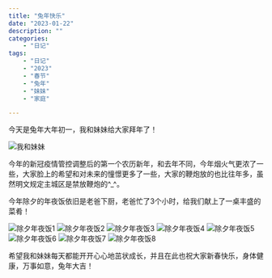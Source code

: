 ```yaml
---
title: "兔年快乐"
date: "2023-01-22"
description: ""
categories:
    - "日记"
tags:
    - "日记"
    - "2023"
    - "春节"
    - "兔年"
    - "妹妹"
    - "家庭"

---
```


今天是兔年大年初一，我和妹妹给大家拜年了！

![我和妹妹](http://image.tonybai.com/img/202301/diary_20230122_09.jpg)

今年的新冠疫情管控调整后的第一个农历新年，和去年不同，今年烟火气更浓了一些，大家脸上的希望和对未来的憧憬更多了一些，大家的鞭炮放的也比往年多，虽然明文规定主城区是禁放鞭炮的^_^。

今年除夕的年夜饭依旧是老爸下厨，老爸忙了3个小时，给我们献上了一桌丰盛的菜肴！

![除夕年夜饭1](http://image.tonybai.com/img/202301/diary_20230122_01.jpg)
![除夕年夜饭2](http://image.tonybai.com/img/202301/diary_20230122_02.jpg)
![除夕年夜饭3](http://image.tonybai.com/img/202301/diary_20230122_03.jpg)
![除夕年夜饭4](http://image.tonybai.com/img/202301/diary_20230122_04.jpg)
![除夕年夜饭5](http://image.tonybai.com/img/202301/diary_20230122_05.jpg)
![除夕年夜饭6](http://image.tonybai.com/img/202301/diary_20230122_06.jpg)
![除夕年夜饭7](http://image.tonybai.com/img/202301/diary_20230122_07.jpg)
![除夕年夜饭8](http://image.tonybai.com/img/202301/diary_20230122_08.jpg)

希望我和妹妹每天都能开开心心地茁状成长，并且在此也祝大家新春快乐，身体健康，万事如意，兔年大吉！


